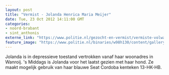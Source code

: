 ```yaml
---
layout: post
title: "Vermist - Jolanda Henrica Maria Meijer"
date: Tue, 23 Oct 2012 14:11:00 GMT
categories: 
- noord-brabant 
- sint_anthonis 
externe_link: "https://www.politie.nl/gezocht-en-vermist/vermiste-volwassenen/2008/november/09-jolanda-henrica-maria-meijer.html"
feature_image: "https://www.politie.nl/binaries/w98h130/content/gallery/politie/vermist/vermiste-volwassenen/2008/november/jolanda-henrica-maria-meijer.jpg"
---
```


Jolanda is in depressieve toestand vertrokken vanaf haar woonadres in Wanroij. 's Middags is Jolanda voor het laatst gezien met haar hond. Ze maakt mogelijk gebruik van haar blauwe Seat Cordoba kenteken 13-HK-HB.
